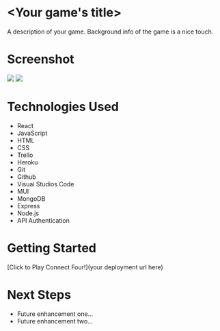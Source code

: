 # <Your game's title>
A description of your game. Background info of the game is a nice touch.

# Screenshot

<img src="url to your image on imgur">
<img src="url to your image on imgur">

# Technologies Used

- React
- JavaScript
- HTML
- CSS
- Trello
- Heroku
- Git
- Github
- Visual Studios Code
- MUI
- MongoDB
- Express
- Node.js
- API Authentication

# Getting Started

[Click to Play Connect Four!](your deployment url here)

# Next Steps

- Future enhancement one...
- Future enhancement two... 
